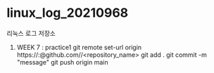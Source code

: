 # linux_log_20210968
리눅스 로그 저장소

1. WEEK 7 : practice1
git remote set-url origin https://<id>:<tokien>@github.com/<id>/<repository_name>
git add .
git commit -m "message"
git push origin main
